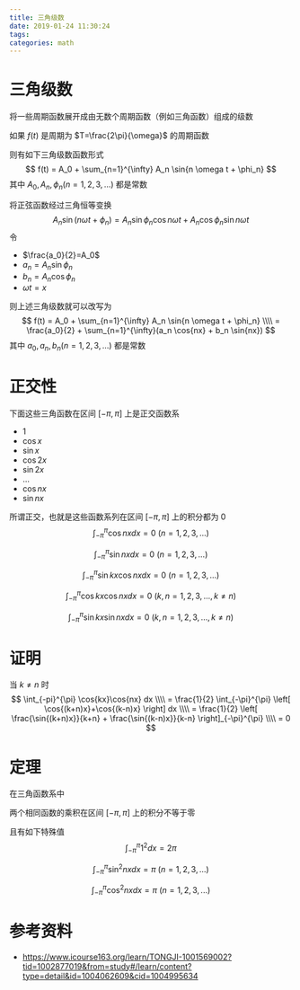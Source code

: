 ```yaml
---
title: 三角级数
date: 2019-01-24 11:30:24
tags:
categories: math
---
```


# 三角级数

将一些周期函数展开成由无数个周期函数（例如三角函数）组成的级数

如果 $f(t)$ 是周期为 $T=\frac{2\pi}{\omega}$ 的周期函数

则有如下三角级数函数形式
$$
f(t) = A_0 + \sum_{n=1}^{\infty} A_n \sin{n \omega t + \phi_n}
$$
其中 $A_0,A_n,\phi_n(n=1,2,3,...)$ 都是常数 



将正弦函数经过三角恒等变换
$$
A_n \sin{(n \omega t + \phi_n)} = 
A_n \sin{\phi_n}\cos{n \omega t} + A_n \cos{\phi_n}\sin{n \omega t}
$$
令

- $\frac{a_0}{2}=A_0$
- $a_n = A_n \sin{\phi_n}$
- $b_n=A_n \cos{\phi_n}$
- $\omega t = x$

则上述三角级数就可以改写为
$$
f(t) = A_0 + \sum_{n=1}^{\infty} A_n \sin{n \omega t + \phi_n} \\\\
= \frac{a_0}{2} + \sum_{n=1}^{\infty}(a_n \cos{nx} + b_n \sin{nx})
$$
其中 $a_0,a_n,b_n (n=1,2,3,...)$ 都是常数



# 正交性 

下面这些三角函数在区间 $[-\pi,\pi]$ 上是正交函数系

- $1$
- $\cos{x}$
- $\sin{x}$
- $\cos{2x}$
- $\sin{2x}$
- $...$
- $\cos{nx}$
- $\sin{nx}$

所谓正交，也就是这些函数系列在区间 $[-\pi,\pi]$ 上的积分都为 0 
$$
\int_{-\pi}^{\pi} \cos{nx} dx = 0 \ (n=1,2,3,...)
$$

$$
\int_{-\pi}^{\pi} \sin{nx} dx = 0 \ (n=1,2,3,...)
$$

$$
\int_{-\pi}^{\pi} \sin{kx}\cos{nx} dx = 0 \ (n=1,2,3,...)
$$

$$
\int_{-\pi}^{\pi} \cos{kx}\cos{nx} dx = 0 \ (k,n=1,2,3,...,k≠n)
$$

$$
\int_{-\pi}^{\pi} \sin{kx}\sin{nx} dx = 0 \ (k,n=1,2,3,...,k≠n)
$$

# 证明

当 $k≠n$ 时
$$
\int_{-pi}^{\pi} \cos{kx}\cos{nx} dx \\\\
= \frac{1}{2} \int_{-\pi}^{\pi} \left[ \cos{(k+n)x}+\cos{(k-n)x} \right] dx \\\\
= \frac{1}{2} \left[ \frac{\sin{(k+n)x}}{k+n} + \frac{\sin{(k-n)x}}{k-n} \right]_{-\pi}^{\pi} \\\\
= 0
$$


# 定理

在三角函数系中

两个相同函数的乘积在区间 $[-\pi,\pi]$ 上的积分不等于零

且有如下特殊值
$$
\int_{-\pi}^{\pi} 1^2 dx = 2\pi
$$

$$
\int_{-\pi}^{\pi} \sin^2{nx} dx = \pi \ (n=1,2,3,...)
$$

$$
\int_{-\pi}^{\pi} \cos^2{nx} dx = \pi \ (n=1,2,3,...)
$$





# 参考资料

- https://www.icourse163.org/learn/TONGJI-1001569002?tid=1002877019&from=study#/learn/content?type=detail&id=1004062609&cid=1004995634